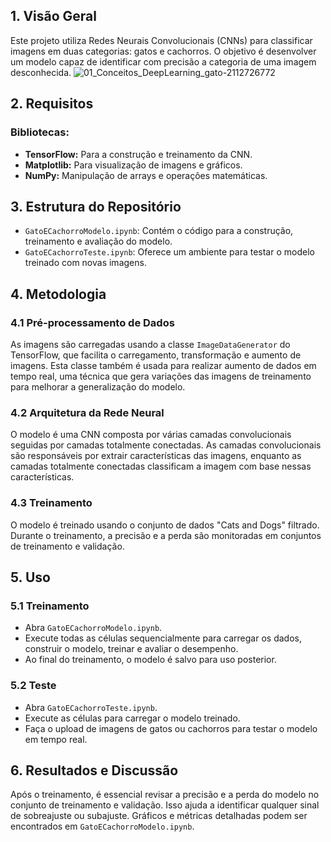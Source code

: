 ## **1. Visão Geral**
Este projeto utiliza Redes Neurais Convolucionais (CNNs) para classificar imagens em duas categorias: gatos e cachorros. O objetivo é desenvolver um modelo capaz de identificar com precisão a categoria de uma imagem desconhecida.
![01_Conceitos_DeepLearning_gato-2112726772](https://github.com/VitorCarvalho67/Cats-And-Dogs/assets/102667323/c5866d13-59ed-442e-9d47-48827d9dc2bc)

## **2. Requisitos**
### **Bibliotecas:**
- **TensorFlow:** Para a construção e treinamento da CNN.
- **Matplotlib:** Para visualização de imagens e gráficos.
- **NumPy:** Manipulação de arrays e operações matemáticas.

## **3. Estrutura do Repositório**
- `GatoECachorroModelo.ipynb`: Contém o código para a construção, treinamento e avaliação do modelo.
- `GatoECachorroTeste.ipynb`: Oferece um ambiente para testar o modelo treinado com novas imagens.

## **4. Metodologia**
### **4.1 Pré-processamento de Dados**
As imagens são carregadas usando a classe `ImageDataGenerator` do TensorFlow, que facilita o carregamento, transformação e aumento de imagens. Esta classe também é usada para realizar aumento de dados em tempo real, uma técnica que gera variações das imagens de treinamento para melhorar a generalização do modelo.

### **4.2 Arquitetura da Rede Neural**
O modelo é uma CNN composta por várias camadas convolucionais seguidas por camadas totalmente conectadas. As camadas convolucionais são responsáveis por extrair características das imagens, enquanto as camadas totalmente conectadas classificam a imagem com base nessas características.

### **4.3 Treinamento**
O modelo é treinado usando o conjunto de dados "Cats and Dogs" filtrado. Durante o treinamento, a precisão e a perda são monitoradas em conjuntos de treinamento e validação.

## **5. Uso**
### **5.1 Treinamento**
- Abra `GatoECachorroModelo.ipynb`.
- Execute todas as células sequencialmente para carregar os dados, construir o modelo, treinar e avaliar o desempenho.
- Ao final do treinamento, o modelo é salvo para uso posterior.

### **5.2 Teste**
- Abra `GatoECachorroTeste.ipynb`.
- Execute as células para carregar o modelo treinado.
- Faça o upload de imagens de gatos ou cachorros para testar o modelo em tempo real.

## **6. Resultados e Discussão**
Após o treinamento, é essencial revisar a precisão e a perda do modelo no conjunto de treinamento e validação. Isso ajuda a identificar qualquer sinal de sobreajuste ou subajuste. Gráficos e métricas detalhadas podem ser encontrados em `GatoECachorroModelo.ipynb`.
